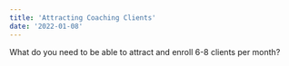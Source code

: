 ```yaml
---
title: 'Attracting Coaching Clients'
date: '2022-01-08'
---
```


What do you need to be able to attract and enroll 6-8 clients per month?
